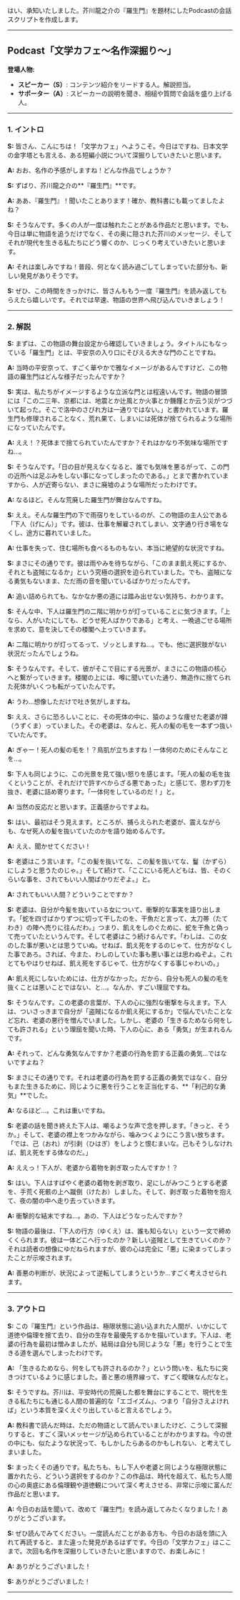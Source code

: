 はい、承知いたしました。芥川龍之介の『羅生門』を題材にしたPodcastの会話スクリプトを作成します。

---

## Podcast「文学カフェ〜名作深掘り〜」

**登場人物:**
*   **スピーカー（S）**: コンテンツ紹介をリードする人。解説担当。
*   **サポーター（A）**: スピーカーの説明を聞き、相槌や質問で会話を盛り上げる人。

---

### 1. イントロ

**S:** 皆さん、こんにちは！「文学カフェ」へようこそ。今日はですね、日本文学の金字塔とも言える、ある短編小説について深掘りしていきたいと思います。

**A:** おお、名作の予感がしますね！どんな作品でしょうか？

**S:** ずばり、芥川龍之介の**『羅生門』**です。

**A:** ああ、『羅生門』！聞いたことあります！確か、教科書にも載ってましたよね？

**S:** そうなんです。多くの人が一度は触れたことがある作品だと思います。でも、今日は単に物語を追うだけでなく、その奥に隠された芥川のメッセージ、そしてそれが現代を生きる私たちにどう響くのか、じっくり考えていきたいと思います。

**A:** それは楽しみですね！普段、何となく読み過ごしてしまっていた部分も、新しい発見がありそうです。

**S:** ぜひ、この時間をきっかけに、皆さんももう一度『羅生門』を読み返してもらえたら嬉しいです。それでは早速、物語の世界へ飛び込んでいきましょう！

---

### 2. 解説

**S:** まずは、この物語の舞台設定から確認していきましょう。タイトルにもなっている「羅生門」とは、平安京の入り口にそびえる大きな門のことですね。

**A:** 当時の平安京って、すごく華やかで雅なイメージがあるんですけど、この物語の羅生門はどんな様子だったんですか？

**S:** 実は、私たちがイメージするような立派な門とは程遠いんです。物語の冒頭には「この二三年、京都には、地震とか辻風とか火事とか饑饉とか云う災がつづいて起った。そこで洛中のさびれ方は一通りではない。」と書かれています。羅生門も修理されることなく、荒れ果て、しまいには死体が捨てられるような場所になっていたんです。

**A:** ええ！？死体まで捨てられていたんですか？それはかなり不気味な場所ですね…。

**S:** そうなんです。「日の目が見えなくなると、誰でも気味を悪るがって、この門の近所へは足ぶみをしない事になってしまったのである。」とまで書かれていますから、人が近寄らない、まさに廃墟のような場所だったわけです。

**A:** なるほど。そんな荒廃した羅生門が舞台なんですね。

**S:** ええ。そんな羅生門の下で雨宿りをしているのが、この物語の主人公である「下人（げにん）」です。彼は、仕事を解雇されてしまい、文字通り行き場をなくし、途方に暮れていました。

**A:** 仕事を失って、住む場所も食べるものもない、本当に絶望的な状況ですね。

**S:** まさにその通りです。彼は雨やみを待ちながら、「このまま飢え死にするか、それとも盗賊になるか」という究極の選択を迫られていました。でも、盗賊になる勇気もないまま、ただ雨の音を聞いているばかりだったんです。

**A:** 追い詰められても、なかなか悪の道には踏み出せない気持ち、わかります。

**S:** そんな中、下人は羅生門の二階に明かりが灯っていることに気づきます。「上なら、人がいたにしても、どうせ死人ばかりである」と考え、一晩過ごせる場所を求めて、意を決してその楼閣へ上っていきます。

**A:** 二階に明かりが灯ってるって、ゾッとしますね…。でも、他に選択肢がない状況だったんでしょうね。

**S:** そうなんです。そして、彼がそこで目にする光景が、まさにこの物語の核心へと繋がっていきます。楼閣の上には、噂に聞いていた通り、無造作に捨てられた死体がいくつも転がっていたんです。

**A:** うわ…想像しただけで吐き気がしますね。

**S:** ええ、さらに恐ろしいことに、その死体の中に、猿のような痩せた老婆が蹲（うずくま）っていました。その老婆は、なんと、死人の髪の毛を一本ずつ抜いていたんです。

**A:** ぎゃー！死人の髪の毛を！？鳥肌が立ちますね！一体何のためにそんなことを…。

**S:** 下人も同じように、この光景を見て強い怒りを感じます。「死人の髪の毛を抜くということが、それだけで許すべからざる悪であった」と感じて、思わず刀を抜き、老婆に詰め寄ります。「一体何をしているのだ！」と。

**A:** 当然の反応だと思います。正義感からですよね。

**S:** はい、最初はそう見えます。ところが、捕らえられた老婆が、震えながらも、なぜ死人の髪を抜いていたのかを語り始めるんです。

**A:** ええ、聞かせてください！

**S:** 老婆はこう言います。「この髪を抜いてな、この髪を抜いてな、鬘（かずら）にしようと思うたのじゃ。」そして続けて、「ここにいる死人どもは、皆、そのくらいな事を、されてもいい人間ばかりだぞよ。」と。

**A:** されてもいい人間？どういうことですか？

**S:** 老婆は、自分が今髪を抜いている女について、衝撃的な事実を語り出します。「蛇を四寸ばかりずつに切って干したのを、干魚だと言って、太刀帯（たてわき）の陣へ売りに往んだわ。」つまり、飢えをしのぐために、蛇を干魚と偽って売っていたというんです。そして老婆はこう続けるんです。「わしは、この女のした事が悪いとは思うていぬ。せねば、飢え死をするのじゃて、仕方がなくした事であろ。されば、今また、わしのしていた事も悪い事とは思わぬぞよ。これとてもやはりせねば、飢え死をするじゃて、仕方がなくする事じゃわいの。」

**A:** 飢え死にしないためには、仕方がなかった。だから、自分も死人の髪の毛を抜くことは悪いことではない、と…。なんか、すごい理屈ですね。

**S:** そうなんです。この老婆の言葉が、下人の心に強烈な衝撃を与えます。下人は、ついさっきまで自分が「盗賊になるか飢え死にするか」で悩んでいたことなど忘れ、老婆の悪行を憎んでいました。しかし、老婆の「生きるためなら何をしても許される」という理屈を聞いた時、下人の心に、ある「勇気」が生まれるんです。

**A:** それって、どんな勇気なんですか？老婆の行為を罰する正義の勇気…ではないですよね？

**S:** まさにその通りです。それは老婆の行為を罰する正義の勇気ではなく、自分もまた生きるために、同じように悪を行うことを正当化する、**「利己的な勇気」**でした。

**A:** なるほど…。これは重いですね。

**S:** 老婆の話を聞き終えた下人は、嘲るような声で念を押します。「きっと、そうか。」そして、老婆の襟上をつかみながら、噛みつくようにこう言い放ちます。「では、己（おれ）が引剥（ひはぎ）をしようと恨むまいな。己もそうしなければ、飢え死をする体なのだ。」

**A:** ええっ！下人が、老婆から着物を剥ぎ取ったんですか！？

**S:** はい。下人はすばやく老婆の着物を剥ぎ取り、足にしがみつこうとする老婆を、手荒く死骸の上へ蹴倒（けたお）しました。そして、剥ぎ取った着物を抱えて、夜の闇の中へ走り去っていきます。

**A:** 衝撃的な結末ですね…。あの、下人はどうなったんですか？

**S:** 物語の最後は、「下人の行方（ゆくえ）は、誰も知らない」という一文で締めくくられます。彼は一体どこへ行ったのか？新しい盗賊として生きていくのか？それは読者の想像にゆだねられますが、彼の心は完全に「悪」に染まってしまったことが示唆されます。

**A:** 善悪の判断が、状況によって逆転してしまうというか…すごく考えさせられます。

---

### 3. アウトロ

**S:** この『羅生門』という作品は、極限状態に追い込まれた人間が、いかにして道徳や倫理を捨て去り、自分の生存を最優先するかを描いています。下人は、老婆の行為を最初は憎みましたが、結局は自分も同じような「悪」を行うことで生きる道を選んでしまったわけです。

**A:** 「生きるためなら、何をしても許されるのか？」という問いを、私たちに突きつけているように感じました。善と悪の境界線って、すごく曖昧なんだなと。

**S:** そうですね。芥川は、平安時代の荒廃した都を舞台にすることで、現代を生きる私たちにも通じる人間の普遍的な「エゴイズム」、つまり「自分さえよければ」という本質を深くえぐり出していると言えるでしょう。

**A:** 教科書で読んだ時は、ただの物語として読んでいましたけど、こうして深掘りすると、すごく深いメッセージが込められていることがわかりますね。今の世の中にも、似たような状況って、もしかしたらあるのかもしれない、と考えてしまいました。

**S:** まったくその通りです。私たちも、もし下人や老婆と同じような極限状態に置かれたら、どういう選択をするのか？この作品は、時代を超えて、私たち人間の心の奥底にある倫理観や道徳観について深く考えさせる、非常に示唆に富んだ作品だと思います。

**A:** 今日のお話を聞いて、改めて『羅生門』を読み返してみたくなりました！ありがとうございます。

**S:** ぜひ読んでみてください。一度読んだことがある方も、今日のお話を頭に入れて再読すると、また違った発見があるはずです。今日の「文学カフェ」はここまで。次回も名作を深掘りしていきたいと思いますので、お楽しみに！

**A:** ありがとうございました！

**S:** ありがとうございました！

---